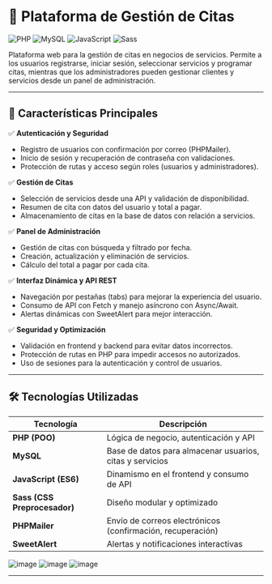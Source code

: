 # 🏥 Plataforma de Gestión de Citas

![PHP](https://img.shields.io/badge/PHP-8.0%2B-blue) 
![MySQL](https://img.shields.io/badge/MySQL-Database-orange) 
![JavaScript](https://img.shields.io/badge/JavaScript-ES6-yellow) 
![Sass](https://img.shields.io/badge/Sass-CSS%20Preprocessor-pink) 

Plataforma web para la gestión de citas en negocios de servicios. Permite a los usuarios registrarse, iniciar sesión, seleccionar servicios y programar citas, mientras que los administradores pueden gestionar clientes y servicios desde un panel de administración.

---

## 🚀 Características Principales

✅ **Autenticación y Seguridad**
- Registro de usuarios con confirmación por correo (PHPMailer).
- Inicio de sesión y recuperación de contraseña con validaciones.
- Protección de rutas y acceso según roles (usuarios y administradores).

✅ **Gestión de Citas**
- Selección de servicios desde una API y validación de disponibilidad.
- Resumen de cita con datos del usuario y total a pagar.
- Almacenamiento de citas en la base de datos con relación a servicios.

✅ **Panel de Administración**
- Gestión de citas con búsqueda y filtrado por fecha.
- Creación, actualización y eliminación de servicios.
- Cálculo del total a pagar por cada cita.

✅ **Interfaz Dinámica y API REST**
- Navegación por pestañas (tabs) para mejorar la experiencia del usuario.
- Consumo de API con Fetch y manejo asíncrono con Async/Await.
- Alertas dinámicas con SweetAlert para mejor interacción.

✅ **Seguridad y Optimización**
- Validación en frontend y backend para evitar datos incorrectos.
- Protección de rutas en PHP para impedir accesos no autorizados.
- Uso de sesiones para la autenticación y control de usuarios.

---

## 🛠️ Tecnologías Utilizadas

| Tecnología | Descripción |
|------------|-------------|
| **PHP (POO)** | Lógica de negocio, autenticación y API |
| **MySQL** | Base de datos para almacenar usuarios, citas y servicios |
| **JavaScript (ES6)** | Dinamismo en el frontend y consumo de API |
| **Sass (CSS Preprocesador)** | Diseño modular y optimizado |
| **PHPMailer** | Envío de correos electrónicos (confirmación, recuperación) |
| **SweetAlert** | Alertas y notificaciones interactivas |
![image](https://github.com/user-attachments/assets/c11ddae2-1ac9-4193-bcdc-f0b2072e2be3)
![image](https://github.com/user-attachments/assets/18ae2e58-e91d-42a6-b8fa-42e625fcd16a)
![image](https://github.com/user-attachments/assets/28126b1a-513d-4bfa-8c6f-cee2b2c06418)


---

